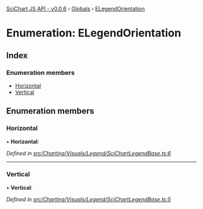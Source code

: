 [SciChart JS API - v0.0.6](../README.md) › [Globals](../globals.md) › [ELegendOrientation](elegendorientation.md)

# Enumeration: ELegendOrientation

## Index

### Enumeration members

* [Horizontal](elegendorientation.md#horizontal)
* [Vertical](elegendorientation.md#vertical)

## Enumeration members

###  Horizontal

• **Horizontal**:

*Defined in [src/Charting/Visuals/Legend/SciChartLegendBase.ts:6](https://github.com/ABTSoftware/SciChart.Dev/blob/34ff3115c2/Web/src/SciChart/src/Charting/Visuals/Legend/SciChartLegendBase.ts#L6)*

___

###  Vertical

• **Vertical**:

*Defined in [src/Charting/Visuals/Legend/SciChartLegendBase.ts:5](https://github.com/ABTSoftware/SciChart.Dev/blob/34ff3115c2/Web/src/SciChart/src/Charting/Visuals/Legend/SciChartLegendBase.ts#L5)*
